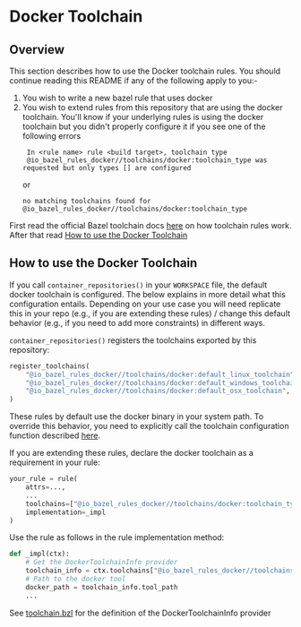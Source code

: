 # Docker Toolchain

## Overview
This section describes how to use the Docker toolchain rules. You should continue
reading this README if any of the following apply to you:-
1. You wish to write a new bazel rule that uses docker
2. You wish to extend rules from this repository that are using the docker toolchain. You'll know if
   your underlying rules is using the docker toolchain but you didn't properly configure it if you see one of the following
   errors
   ```
    In <rule name> rule <build target>, toolchain type
    @io_bazel_rules_docker//toolchains/docker:toolchain_type was requested but only types [] are configured
   ```
   or
   ```
   no matching toolchains found for @io_bazel_rules_docker//toolchains/docker:toolchain_type
   ```
First read the official Bazel toolchain docs [here](https://docs.bazel.build/versions/master/toolchains.html) on how toolchain
rules work. After that read [How to use the Docker Toolchain](#how-to-use-the-docker-toolchain)

## How to use the Docker Toolchain
If you call `container_repositories()` in your `WORKSPACE` file, the
default docker toolchain is configured.
The below explains in more detail what this configuration entails.
Depending on your use case you will need replicate this in your repo
(e.g., if you are extending these rules) / change this default
behavior (e.g., if you need to add more constraints) in different ways.


`container_repositories()` registers the toolchains exported by this repository:
```python
register_toolchains(
    "@io_bazel_rules_docker//toolchains/docker:default_linux_toolchain",
    "@io_bazel_rules_docker//toolchains/docker:default_windows_toolchain",
    "@io_bazel_rules_docker//toolchains/docker:default_osx_toolchain",
)
```

These rules by default use the docker binary in your system path. To override
this behavior, you need to explicitly call the toolchain configuration function
described [here](../../README.md#setup).


If you are extending these rules,
declare the docker toolchain as a requirement in your rule:
```python
your_rule = rule(
    attrs=...,
    ...
    toolchains=["@io_bazel_rules_docker//toolchains/docker:toolchain_type"],
    implementation=_impl
)
```

Use the rule as follows in the rule implementation method:
```python
def _impl(ctx):
    # Get the DockerToolchainInfo provider
    toolchain_info = ctx.toolchains["@io_bazel_rules_docker//toolchains/docker:toolchain_type"].info
    # Path to the docker tool
    docker_path = toolchain_info.tool_path
    ...
```
See [toolchain.bzl](toolchain.bzl) for the definition of the DockerToolchainInfo provider
